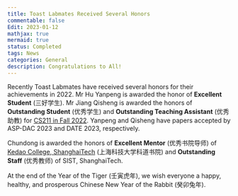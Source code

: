 ```yaml
---
title: Toast Labmates Received Several Honors
commentable: false
Edit: 2023-01-12
mathjax: true
mermaid: true
status: Completed
tags: News
categories: General 
description: Congratulations to All!
---
```


<p>Recently Toast Labmates have received several honors for their achievements in 2022. Mr Hu Yanpeng is awarded the honor of <b>Excellent Student</b> (&#19977;&#22909;&#23398;&#29983;). Mr Jiang Qisheng is awarded the honors of <b>Outstanding Student</b> (&#20248;&#31168;&#23398;&#29983;) and <b>Outstanding Teaching Assistant</b> (&#20248;&#31168;&#21161;&#25945;) for <a href="https://toast-lab.sist.shanghaitech.edu.cn/courses/CS211@ShanghaiTech/Fall-2022/" target="_blank">CS211 in Fall 2022</a>. Yanpeng and Qisheng have papers accepted by ASP-DAC 2023 and DATE 2023, respectively.</p>

<p>Chundong is awarded the honors of <b>Excellent Mentor</b> (&#20248;&#31168;&#20070;&#38498;&#23548;&#24072;) of <a href="https://kedao.shanghaitech.edu.cn/" target="_blank">Kedao College, ShanghaiTech</a> (&#19978;&#28023;&#31185;&#25216;&#22823;&#23398;&#31185;&#36947;&#20070;&#38498;) and <b>Outstanding Staff</b> (&#20248;&#31168;&#25945;&#24072;) of SIST, ShanghaiTech.</p>

<p>At the end of the Year of the Tiger (&#22764;&#23493;&#34382;&#24180;), we wish everyone a happy, healthy, and prosperous Chinese New Year of the Rabbit (&#30328;&#21359;&#20820;&#24180;).</p>


